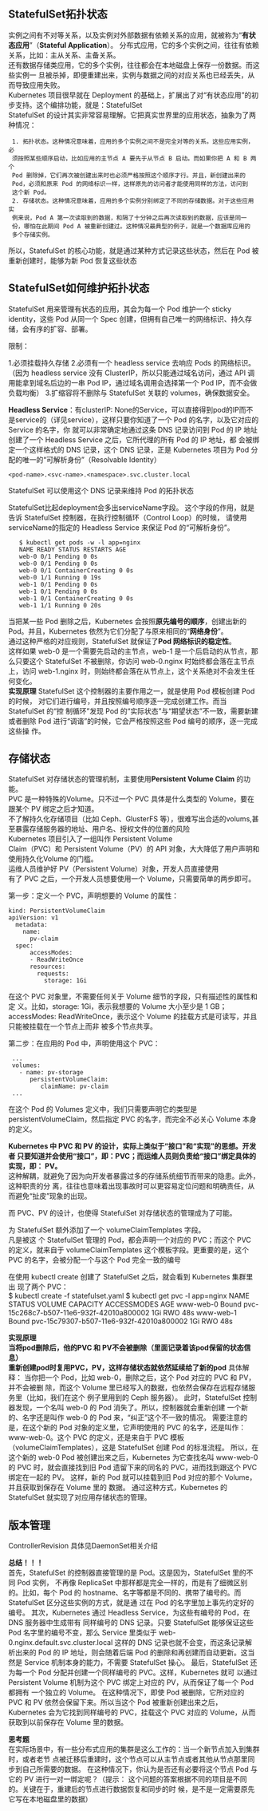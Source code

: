 ## StatefulSet拓扑状态 ##  
实例之间有不对等关系，以及实例对外部数据有依赖关系的应用，就被称为“**有状态应用**”（**Stateful Application**）。
分布式应用，它的多个实例之间，往往有依赖关系，比如：主从关系、主备关系。   
还有数据存储类应用，它的多个实例，往往都会在本地磁盘上保存一份数据。而这些实例一
旦被杀掉，即便重建出来，实例与数据之间的对应关系也已经丢失，从而导致应用失败。  
Kubernetes 项目很早就在 Deployment 的基础上，扩展出了对“有状态应用”的初步支持。这个编排功能，就是：StatefulSet  
StatefulSet 的设计其实非常容易理解。它把真实世界里的应用状态，抽象为了两种情况：
     
     1. 拓扑状态。这种情况意味着，应用的多个实例之间不是完全对等的关系。这些应用实例，必
     须按照某些顺序启动，比如应用的主节点 A 要先于从节点 B 启动。而如果你把 A 和 B 两个
     Pod 删除掉，它们再次被创建出来时也必须严格按照这个顺序才行。并且，新创建出来的
     Pod，必须和原来 Pod 的网络标识一样，这样原先的访问者才能使用同样的方法，访问到
     这个新 Pod。
     2. 存储状态。这种情况意味着，应用的多个实例分别绑定了不同的存储数据。对于这些应用实
     例来说，Pod A 第一次读取到的数据，和隔了十分钟之后再次读取到的数据，应该是同一
     份，哪怕在此期间 Pod A 被重新创建过。这种情况最典型的例子，就是一个数据库应用的
     多个存储实例。
所以，StatefulSet 的核心功能，就是通过某种方式记录这些状态，然后在 Pod 被重新创建时，能够为新 Pod 恢复这些状态   

## StatefulSet如何维护拓扑状态 ##  
StatefulSet 用来管理有状态的应用，其会为每一个 Pod 维护一个 sticky identity，这些 Pod 从同一个 Spec 创建，但拥有自己唯一的网络标识、持久存储，会有序的扩容、部署。

限制：
  
  1.必须挂载持久存储
  2.必须有一个 headless service 去响应 Pods 的网络标识。（因为 headless service 没有 ClusterIP，所以只能通过域名访问，通过 API 调用能拿到域名后边的一串 Pod IP，通过域名调用会选择第一个 Pod IP，而不会做负载均衡）
  3.扩缩容将不删除与 StatefulSet 关联的 volumes，确保数据安全。  


**Headless Service**：有clusterIP: None的Service，可以直接得到pod的IP而不是service的（详见service），这样只要你知道了一个 Pod 的名字，以及它对应的 Service 的名字，你
就可以非常确定地通过这条 DNS 记录访问到 Pod 的 IP 地址  
创建了一个 Headless Service 之后，它所代理的所有 Pod 的 IP 地址，都
会被绑定一个这样格式的 DNS 记录，这个 DNS 记录，正是 Kubernetes 项目为 Pod 分配的唯一的“可解析身份”（Resolvable
Identity）  
   
    <pod-name>.<svc-name>.<namespace>.svc.cluster.local

StatefulSet 可以使用这个 DNS 记录来维持 Pod 的拓扑状态  

StatefulSet比起deployment会多出serviceName字段。
这个字段的作用，就是告诉 StatefulSet 控制器，在执行控制循环（Control Loop）的时候，
请使用 serviceName的指定的 Headless Service 来保证 Pod 的“可解析身份”。  

       $ kubectl get pods -w -l app=nginx 
       NAME READY STATUS RESTARTS AGE 
       web-0 0/1 Pending 0 0s
       web-0 0/1 Pending 0 0s 
       web-0 0/1 ContainerCreating 0 0s 
       web-0 1/1 Running 0 19s 
       web-1 0/1 Pending 0 0s 
       web-1 0/1 Pending 0 0s 
       web-1 0/1 ContainerCreating 0 0s 
       web-1 1/1 Running 0 20s
当把某一些 Pod 删除之后，Kubernetes 会按照**原先编号的顺序**，创建出新的 Pod。并且，Kubernetes 依然为它们分配了与原来相同的“**网络身份**”。  
通过这种严格的对应规则，StatefulSet 就保证了**Pod 网络标识的稳定性**。  
这样如果 web-0 是一个需要先启动的主节点，web-1 是一个后启动的从节点，那么只要这个
StatefulSet 不被删除，你访问 web-0.nginx 时始终都会落在主节点上，访问 web-1.nginx
时，则始终都会落在从节点上，这个关系绝对不会发生任何变化。  
**实现原理**
StatefulSet 这个控制器的主要作用之一，就是使用 Pod 模板创建 Pod 的时候，
对它们进行编号，并且按照编号顺序逐一完成创建工作。而当 StatefulSet 的“控
制循环”发现 Pod 的“实际状态”与“期望状态”不一致，需要新建或者删除
Pod 进行“调谐”的时候，它会严格按照这些 Pod 编号的顺序，逐一完成这些操
作。

## 存储状态 ##  
StatefulSet 对存储状态的管理机制，主要使用**Persistent Volume Claim** 的功能。  
PVC 是一种特殊的Volume。只不过一个 PVC 具体是什么类型的 Volume，要在跟某个 PV 绑定之后才知道。  
不了解持久化存储项目（比如 Ceph、GlusterFS 等），很难写出合适的volums,甚至暴露存储服务器的地址、用户名、授权文件的位置的风险  
Kubernetes 项目引入了一组叫作 Persistent Volume  
Claim（PVC）和 Persistent Volume（PV）的 API 对象，大大降低了用户声明和使用持久化Volume 的门槛。  
运维人员维护好 PV（Persistent Volume）对象，开发人员直接使用  
有了 PVC 之后，一个开发人员想要使用一个 Volume，只需要简单的两步即可。  

第一步：定义一个 PVC，声明想要的 Volume 的属性：  
    
    kind: PersistentVolumeClaim 
    apiVersion: v1 
      metadata: 
        name: 
          pv-claim 
      spec: 
          accessModes: 
          - ReadWriteOnce 
          resources: 
            requests: 
              storage: 1Gi

在这个 PVC 对象里，不需要任何关于 Volume 细节的字段，只有描述性的属性和定
义。比如，storage: 1Gi，表示我想要的 Volume 大小至少是 1 GB；accessModes:
ReadWriteOnce，表示这个 Volume 的挂载方式是可读写，并且只能被挂载在一个节点上而非
被多个节点共享。  

第二步：在应用的 Pod 中，声明使用这个 PVC：  

     ...
     volumes: 
       - name: pv-storage 
          persistentVolumeClaim: 
             claimName: pv-claim
     ...
在这个 Pod 的 Volumes 定义中，我们只需要声明它的类型是
persistentVolumeClaim，然后指定 PVC 的名字，而完全不必关心 Volume 本身的定义。  


**Kubernetes 中 PVC 和 PV 的设计，实际上类似于“接口”和“实现”的思想。开发者
只要知道并会使用“接口”，即：PVC；而运维人员则负责给“接口”绑定具体的实现，即：
PV。**  
这种解耦，就避免了因为向开发者暴露过多的存储系统细节而带来的隐患。此外，这种职责的分
离，往往也意味着出现事故时可以更容易定位问题和明确责任，从而避免“扯皮”现象的出现。  

而 PVC、PV 的设计，也使得 StatefulSet 对存储状态的管理成为了可能。  

为 StatefulSet 额外添加了一个 volumeClaimTemplates 字段。  
凡是被这
个 StatefulSet 管理的 Pod，都会声明一个对应的 PVC；而这个 PVC 的定义，就来自于
volumeClaimTemplates 这个模板字段。更重要的是，这个 PVC 的名字，会被分配一个与这个
Pod 完全一致的编号   

在使用 kubectl create 创建了 StatefulSet 之后，就会看到 Kubernetes 集群里出
现了两个 PVC：  
$ kubectl create -f statefulset.yaml $ kubectl get pvc -l app=nginx NAME STATUS VOLUME CAPACITY ACCESSMODES AGE www-web-0 Bound pvc-15c268c7-b507-11e6-932f-42010a800002 1Gi RWO 48s www-web-1 Bound pvc-15c79307-b507-11e6-932f-42010a800002 1Gi RWO 48s  

**实现原理**  
**当将pod删除后，他的PVC 和 PV不会被删除（里面记录着该pod保留的状态信息）  
重新创建pod时复用PVC，PV，这样存储状态就依然延续给了新的pod**
具体解释：
当你把一个 Pod，比如 web-0，删除之后，这个 Pod 对应的 PVC 和 PV，并不会被删
除，而这个 Volume 里已经写入的数据，也依然会保存在远程存储服务里（比如，我们在这个
例子里用到的 Ceph 服务器）。
此时，StatefulSet 控制器发现，一个名叫 web-0 的 Pod 消失了。所以，控制器就会重新创建
一个新的、名字还是叫作 web-0 的 Pod 来，“纠正”这个不一致的情况。
需要注意的是，在这个新的 Pod 对象的定义里，它声明使用的 PVC 的名字，还是叫作：www-web-0。这个 PVC 的定义，还是来自于 PVC 模板（volumeClaimTemplates），这是
StatefulSet 创建 Pod 的标准流程。
所以，在这个新的 web-0 Pod 被创建出来之后，Kubernetes 为它查找名叫 www-web-0 的
PVC 时，就会直接找到旧 Pod 遗留下来的同名的 PVC，进而找到跟这个 PVC 绑定在一起的
PV。
这样，新的 Pod 就可以挂载到旧 Pod 对应的那个 Volume，并且获取到保存在 Volume 里的
数据。
通过这种方式，Kubernetes 的 StatefulSet 就实现了对应用存储状态的管理。  

## 版本管理 ##  
ControllerRevision  具体见DaemonSet相关介绍  

**总结！！！**  
首先，StatefulSet 的控制器直接管理的是 Pod。这是因为，StatefulSet 里的不同 Pod 实例，
不再像 ReplicaSet 中那样都是完全一样的，而是有了细微区别的。比如，每个 Pod 的
hostname、名字等都是不同的、携带了编号的。而 StatefulSet 区分这些实例的方式，就是通
过在 Pod 的名字里加上事先约定好的编号。
其次，Kubernetes 通过 Headless Service，为这些有编号的 Pod，在 DNS 服务器中生成带有
同样编号的 DNS 记录。只要 StatefulSet 能够保证这些 Pod 名字里的编号不变，那么 Service
里类似于 web-0.nginx.default.svc.cluster.local 这样的 DNS 记录也就不会变，而这条记录解
析出来的 Pod 的 IP 地址，则会随着后端 Pod 的删除和再创建而自动更新。这当然是 Service
机制本身的能力，不需要 StatefulSet 操心。
最后，StatefulSet 还为每一个 Pod 分配并创建一个同样编号的 PVC。这样，Kubernetes 就可
以通过 Persistent Volume 机制为这个 PVC 绑定上对应的 PV，从而保证了每一个 Pod 都拥有
一个独立的 Volume。
在这种情况下，即使 Pod 被删除，它所对应的 PVC 和 PV 依然会保留下来。所以当这个 Pod
被重新创建出来之后，Kubernetes 会为它找到同样编号的 PVC，挂载这个 PVC 对应的
Volume，从而获取到以前保存在 Volume 里的数据。  



**思考题**  
在实际场景中，有一些分布式应用的集群是这么工作的：当一个新节点加入到集群时，或者老节
点被迁移后重建时，这个节点可以从主节点或者其他从节点那里同步到自己所需要的数据。
在这种情况下，你认为是否还有必要将这个节点 Pod 与它的 PV 进行一对一绑定呢？（提示：
这个问题的答案根据不同的项目是不同的。关键在于，重建后的节点进行数据恢复和同步的时
候，是不是一定需要原先它写在本地磁盘里的数据）